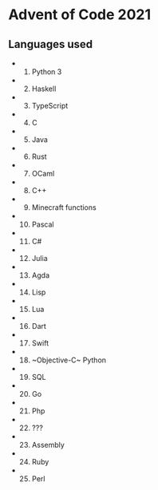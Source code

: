 # Advent of Code 2021

## Languages used
- 01. Python 3
- 02. Haskell
- 03. TypeScript
- 04. C
- 05. Java
- 06. Rust
- 07. OCaml
- 08. C++
- 09. Minecraft functions
- 10. Pascal
- 11. C#
- 12. Julia
- 13. Agda
- 14. Lisp
- 15. Lua
- 16. Dart
- 17. Swift
- 18. ~Objective-C~ Python
- 19. SQL
- 20. Go
- 21. Php
- 22. ???
- 23. Assembly
- 24. Ruby
- 25. Perl
